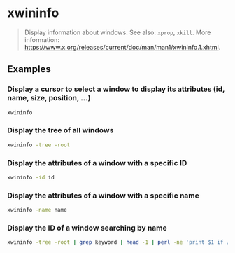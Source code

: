 # xwininfo

> Display information about windows. See also: `xprop`, `xkill`. More information: <https://www.x.org/releases/current/doc/man/man1/xwininfo.1.xhtml>.

## Examples

### Display a cursor to select a window to display its attributes (id, name, size, position, ...)

```bash
xwininfo
```

### Display the tree of all windows

```bash
xwininfo -tree -root
```

### Display the attributes of a window with a specific ID

```bash
xwininfo -id id
```

### Display the attributes of a window with a specific name

```bash
xwininfo -name name
```

### Display the ID of a window searching by name

```bash
xwininfo -tree -root | grep keyword | head -1 | perl -ne 'print $1 if /(0x[\da-f]+)/ig;'
```
